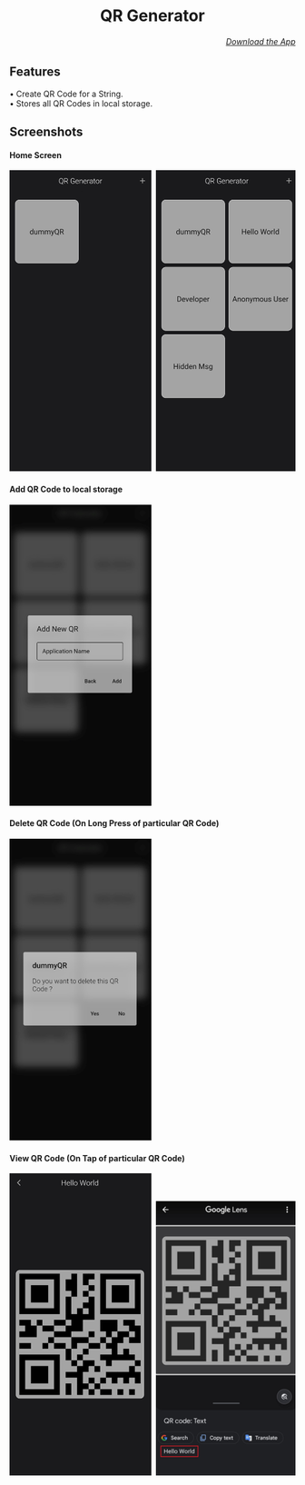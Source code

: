 <h1 align="center">
QR Generator
</h1>

<h6 align='right'><a href = 'https://github.com/nishanth1000/QR-Generator-FlutterApp/releases/download/v0.1.0/qr_generator.apk'>Download the App </a></h6>

## Features
• Create QR Code for a String.<br>
• Stores all QR Codes in local storage.<br>

## Screenshots
#### Home Screen
<pre>
<img src="screenshots/0.jpg" width="250"> <img src="screenshots/1.jpg" width="250">
</pre>

#### Add QR Code to local storage
<pre>
<img src="screenshots/2.jpg" width="250">
</pre>

#### Delete QR Code (On Long Press of particular QR Code)
<pre>
<img src="screenshots/3.jpg" width="250">
</pre>

#### View QR Code (On Tap of particular QR Code)
<pre>
<img src="screenshots/4.jpg" width="250"> <img src="screenshots/5.jpg" width="250">
</pre>

